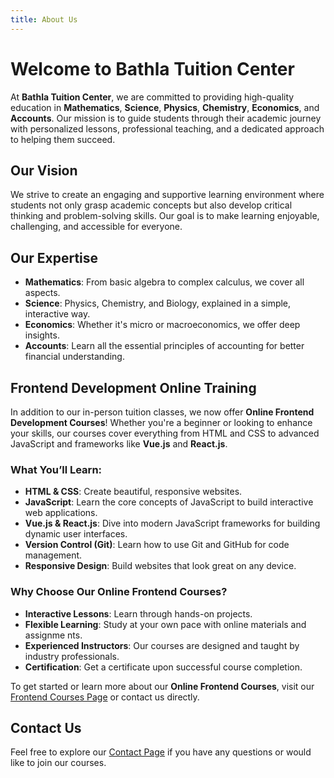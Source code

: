 ```yaml
---
title: About Us
---
```


# Welcome to Bathla Tuition Center

At **Bathla Tuition Center**, we are committed to providing high-quality education in **Mathematics**, **Science**, **Physics**, **Chemistry**, **Economics**, and **Accounts**. Our mission is to guide students through their academic journey with personalized lessons, professional teaching, and a dedicated approach to helping them succeed.

## Our Vision

We strive to create an engaging and supportive learning environment where students not only grasp academic concepts but also develop critical thinking and problem-solving skills. Our goal is to make learning enjoyable, challenging, and accessible for everyone.

## Our Expertise

- **Mathematics**: From basic algebra to complex calculus, we cover all aspects.
- **Science**: Physics, Chemistry, and Biology, explained in a simple, interactive way.
- **Economics**: Whether it's micro or macroeconomics, we offer deep insights.
- **Accounts**: Learn all the essential principles of accounting for better financial understanding.

## Frontend Development Online Training

In addition to our in-person tuition classes, we now offer **Online Frontend Development Courses**! Whether you're a beginner or looking to enhance your skills, our courses cover everything from HTML and CSS to advanced JavaScript and frameworks like **Vue.js** and **React.js**.

### What You’ll Learn:

- **HTML & CSS**: Create beautiful, responsive websites.
- **JavaScript**: Learn the core concepts of JavaScript to build interactive web applications.
- **Vue.js & React.js**: Dive into modern JavaScript frameworks for building dynamic user interfaces.
- **Version Control (Git)**: Learn how to use Git and GitHub for code management.
- **Responsive Design**: Build websites that look great on any device.

### Why Choose Our Online Frontend Courses?

- **Interactive Lessons**: Learn through hands-on projects.
- **Flexible Learning**: Study at your own pace with online materials and assignme nts.
- **Experienced Instructors**: Our courses are designed and taught by industry professionals.
- **Certification**: Get a certificate upon successful course completion.

To get started or learn more about our **Online Frontend Courses**, visit our [Frontend Courses Page](/frontend.html) or contact us directly.

## Contact Us

Feel free to explore our [Contact Page](/contact.html) if you have any questions or would like to join our courses.
